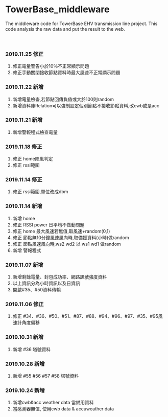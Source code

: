 # TowerBase_middleware
The middleware code for TowerBase EHV transmission line project. This code analysis the raw data and put the result to the web.<br>
<br><br>

### 2019.11.25 修正
1. 修正電量警告小於10％不正常顯示問題<br>
2. 修正手動關閉接收節點資料時最大風速不正常顯示問題<br>

### 2019.11.22 新增
1. 新增電量檢查,若節點回傳負值或大於100則random<br>
2. 新增資料庫Relation可以強制設定個別節點不接收節點資料,改cwb或是acc<br>

### 2019.11.21 新增
1. 新增警報程式檢查電量<br>

### 2019.11.18 修正
1. 修正 home陣風判定<br>
2. 修正 rssi範圍<br>

### 2019.11.14 修正
1. 修正 rssi範圍,單位改成dbm<br>

### 2019.11.14 新增
1. 新增 home <br>
2. 修正 RSSI power 日平均不做動問題<br>
3. 修正 home 最大風速若無值,取風速+random(0,1)<br>
4. 修正 節點無10分鐘風速風向時,取備援資料(小時)做random<br>
5. 修正 節點風速風向時,ws2 wd2 以 ws1 wd1 做random<br>
6. 新增 警報程式<br>

### 2019.11.07 新增
1. 新增剩餘電量、封包成功率、網路訊號強度資料<br>
2. 以上資訊分為小時資訊以及日資訊<br>
3. 開啟#35、#50資料傳輸<br>

### 2019.11.06 修正
1. 修正 #34、#36、#50、#51、#87、#88、#94、#96、#97、#35、#95風速計角度偏移<br>

### 2019.10.31 新增
1. 新增 #36 塔號資料<br>

### 2019.10.28 新增
1. 新增 #55 #56 #57 #58 塔號資料<br>

### 2019.10.24 新增
1. 新增cwb&acc weather data 當備用資料<br>
2. 當感測器無值, 使用cwb data & accuweather data<br>
